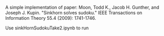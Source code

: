 A simple implementation of paper: Moon, Todd K., Jacob H. Gunther, and Joseph J. Kupin. "Sinkhorn solves sudoku." IEEE Transactions on Information Theory 55.4 (2009): 1741-1746.

Use sinkHornSudokuTake2.ipynb to run

